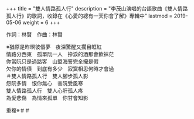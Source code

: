 +++
title = "雙人情路孤人行"
description = "李茂山演唱的台語歌曲《雙人情路孤人行》的歌詞，收錄在《心愛的總有一天你會了解》專輯中"
lastmod = 2019-05-06
weight = 6
+++

作詞：林賢　作曲：林賢

※猶原是昨暝彼個夢　夜深驚醒又擱目眶紅  
情路分西東　孤單阮一人　摻淚的酒那會飲袜茫  
你當阮只是過路客　山盟海誓完全攏是假  
欠你的情債　到底有多少　寂寞相思何時才會過  
＃雙人情路孤人行　雙人腳步孤人影  
怨阮多情　恨你無心　害阮受風寒  
雙人情路孤人行　雙人心肝孤人疼  
為愛悲傷　為情來孤單　你甘會知影  

重複※＃＃